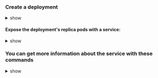 ### Create a deployment

<details><summary>show</summary>
<p>



```YAML
apiVersion: apps/v1
kind: Deployment
metadata:
  name: nginx-deployment
spec:
  replicas: 3
  selector:
    matchLabels:
      app: nginx
  template:
    metadata:
      labels:
        app: nginx
    spec:
      containers:
      - name: nginx
        image: nginx:1.7.9
        ports:
        - containerPort: 80
```

</p>
</details>

#### Expose the deployment's replica pods with a service:

<details><summary>show</summary>
<p>



```YAML
apiVersion: v1
kind: Service
metadata:
  name: my-service
spec:
  type: ClusterIP
  selector:
    app: nginx
  ports:
  - protocol: TCP
    port: 8080
    targetPort: 80
```

</p>
</details>

### You can get more information about the service with these commands

<details><summary>show</summary>
<p>

```bash
kubectl get svc
kubectl get endpoints my-service
```
